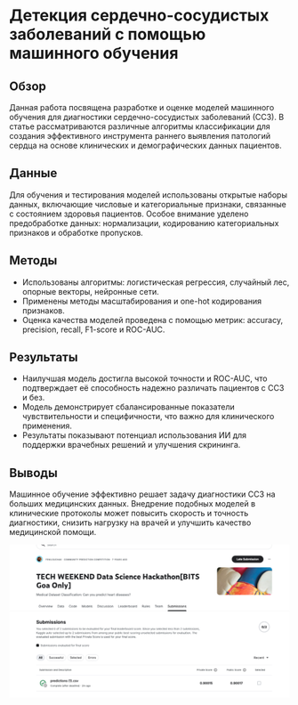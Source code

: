 # Детекция сердечно-сосудистых заболеваний с помощью машинного обучения

## Обзор

Данная работа посвящена разработке и оценке моделей машинного обучения для диагностики сердечно-сосудистых заболеваний (ССЗ). В статье рассматриваются различные алгоритмы классификации для создания эффективного инструмента раннего выявления патологий сердца на основе клинических и демографических данных пациентов.

## Данные

Для обучения и тестирования моделей использованы открытые наборы данных, включающие числовые и категориальные признаки, связанные с состоянием здоровья пациентов. Особое внимание уделено предобработке данных: нормализации, кодированию категориальных признаков и обработке пропусков.

## Методы

* Использованы алгоритмы: логистическая регрессия, случайный лес, опорные векторы, нейронные сети.
* Применены методы масштабирования и one-hot кодирования признаков.
* Оценка качества моделей проведена с помощью метрик: accuracy, precision, recall, F1-score и ROC-AUC.

## Результаты

* Наилучшая модель достигла высокой точности и ROC-AUC, что подтверждает её способность надежно различать пациентов с ССЗ и без.
* Модель демонстрирует сбалансированные показатели чувствительности и специфичности, что важно для клинического применения.
* Результаты показывают потенциал использования ИИ для поддержки врачебных решений и улучшения скрининга.

## Выводы

Машинное обучение эффективно решает задачу диагностики ССЗ на больших медицинских данных. Внедрение подобных моделей в клинические протоколы может повысить скорость и точность диагностики, снизить нагрузку на врачей и улучшить качество медицинской помощи.


![image](./Снимок%20экрана%202025-07-20%20в%2021.54.02.png)
